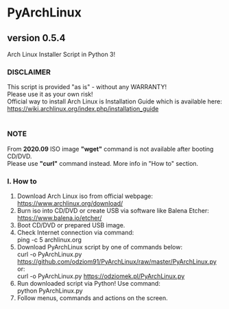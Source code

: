 # PyArchLinux
## version 0.5.4
Arch Linux Installer Script in Python 3!<br/>
### DISCLAIMER
This script is provided "as is" - without any WARRANTY!<br/>
Please use it as your own risk!<br/>
Official way to install Arch Linux is Installation Guide which is available here:<br/>
https://wiki.archlinux.org/index.php/installation_guide<br/>
<br/>
### NOTE
From <b>2020.09</b> ISO image <b>"wget"</b> command is not available after booting CD/DVD.<br/>
Please use <b>"curl"</b> command instead. More info in "How to" section.<br/>
### I. How to
1. Download Arch Linux iso from official webpage:<br/>
https://www.archlinux.org/download/<br/>
2. Burn iso into CD/DVD or create USB via software like Balena Etcher:<br/>
https://www.balena.io/etcher/<br/>
3. Boot CD/DVD or prepared USB image.<br/>
4. Check Internet connection via command:<br/>
ping -c 5 archlinux.org<br/>
5. Download PyArchLinux script by one of commands below:<br/>
curl -o PyArchLinux.py https://github.com/odziom91/PyArchLinux/raw/master/PyArchLinux.py<br/>
or:<br/>
curl -o PyArchLinux.py https://odziomek.pl/PyArchLinux.py<br/>
6. Run downloaded script via Python! Use command:<br/>
python PyArchLinux.py<br/>
7. Follow menus, commands and actions on the screen.<br/>

